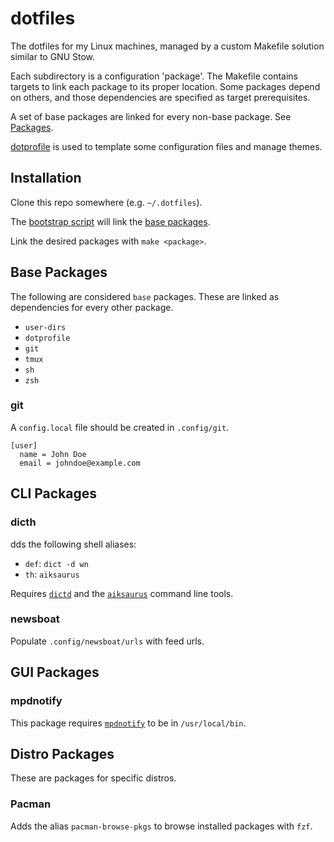 # dotfiles

The dotfiles for my Linux machines, managed by a custom Makefile
solution similar to GNU Stow.

Each subdirectory is a configuration 'package'. The Makefile contains
targets to link each package to its proper location. Some packages
depend on others, and those dependencies are specified as target
prerequisites.

A set of base packages are linked for every non-base package. See
[Packages](#packages).

[dotprofile](https://github.com/Dophin2009/dotprofile) is used to
template some configuration files and manage themes.

## Installation

Clone this repo somewhere (e.g. `~/.dotfiles`).

The [bootstrap script](./bootstrap) will link the [base
packages](#packages).

Link the desired packages with `make <package>`.

## Base Packages

The following are considered `base` packages. These are linked as
dependencies for every other package.

-   `user-dirs`
-   `dotprofile`
-   `git`
-   `tmux`
-   `sh`
-   `zsh`

### git

A `config.local` file should be created in `.config/git`.

    [user]
      name = John Doe
      email = johndoe@example.com

## CLI Packages

### dicth

dds the following shell aliases:

-   `def`: `dict -d wn`
-   `th`: `aiksaurus`

Requires [`dictd`](https://sourceforge.net/projects/dict/) and the
[`aiksaurus`](https://github.com/AbiWord/aiksaurus) command line tools.

### newsboat

Populate `.config/newsboat/urls` with feed urls.

## GUI Packages

### mpdnotify

This package requires
[`mpdnotify`](https://github.com/Dophin2009/mpdnotify) to be in
`/usr/local/bin`.

## Distro Packages

These are packages for specific distros.

### Pacman

Adds the alias `pacman-browse-pkgs` to browse installed packages with
`fzf`.
